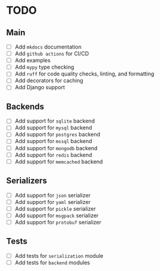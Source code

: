 # TODO

## Main

- [ ] Add `mkdocs` documentation
- [ ] Add `github actions` for CI/CD
- [ ] Add examples
- [ ] Add `mypy` type checking
- [ ] Add `ruff` for code quality checks, linting, and formatting
- [ ] Add decorators for caching
- [ ] Add Django support

## Backends

- [ ] Add support for `sqlite` backend
- [ ] Add support for `mysql` backend
- [ ] Add support for `postgres` backend
- [ ] Add support for `mssql` backend
- [ ] Add support for `mongodb` backend
- [ ] Add support for `redis` backend
- [ ] Add support for `memcached` backend

## Serializers

- [ ] Add support for `json` serializer
- [ ] Add support for `yaml` serializer
- [ ] Add support for `pickle` serializer
- [ ] Add support for `msgpack` serializer
- [ ] Add support for `protobuf` serializer

## Tests

- [ ] Add tests for `serialization` module
- [ ] Add tests for `backend` modules
